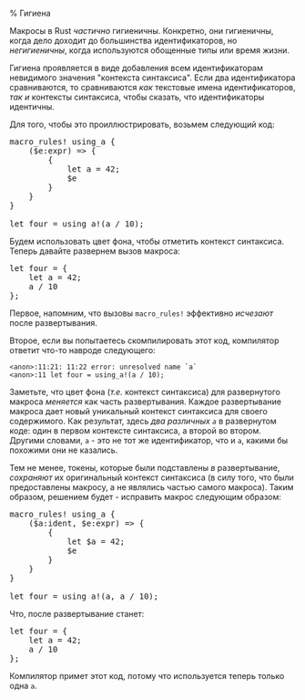% Гигиена

Макросы в Rust *частично* гигиеничны.  Конкретно, они гигиеничны, когда дело доходит до большинства идентификаторов, но *негигиеничны*, когда используются обощенные типы или время жизни.

Гигиена проявляется в виде добавления всем идентификаторам невидимого значения "контекста синтаксиса". Если два идентификатора сравниваются, то сравниваются *как* текстовые имена идентификаторов, *так и*  контексты синтаксиса, чтобы сказать, что идентификаторы идентичны.

Для того, чтобы это проиллюстрировать, возьмем следующий код:

<pre class="rust rust-example-rendered"><span class="synctx-0"><span class="macro">macro_rules</span><span class="macro">!</span> <span class="ident">using_a</span> {&#xa;    (<span class="macro-nonterminal">$</span><span class="macro-nonterminal">e</span>:<span class="ident">expr</span>) <span class="op">=&gt;</span> {&#xa;        {&#xa;            <span class="kw">let</span> <span class="ident">a</span> <span class="op">=</span> <span class="number">42</span>;&#xa;            <span class="macro-nonterminal">$</span><span class="macro-nonterminal">e</span>&#xa;        }&#xa;    }&#xa;}&#xa;&#xa;<span class="kw">let</span> <span class="ident">four</span> <span class="op">=</span> <span class="macro">using_a</span><span class="macro">!</span>(<span class="ident">a</span> <span class="op">/</span> <span class="number">10</span>);</span></pre>

Будем использовать цвет фона, чтобы отметить контекст синтаксиса. Теперь давайте развернем вызов макроса:

<pre class="rust rust-example-rendered"><span class="synctx-0"><span class="kw">let</span> <span class="ident">four</span> <span class="op">=</span> </span><span class="synctx-1">{&#xa;    <span class="kw">let</span> <span class="ident">a</span> <span class="op">=</span> <span class="number">42</span>;&#xa;    </span><span class="synctx-0"><span class="ident">a</span> <span class="op">/</span> <span class="number">10</span></span><span class="synctx-1">&#xa;}</span><span class="synctx-0">;</span></pre>

Первое, напомним, что вызовы `macro_rules!` эффективно *исчезают* после развертывания.

Второе, если вы попытаетесь скомпилировать этот код, компилятор ответит что-то навроде следующего:

```text
<anon>:11:21: 11:22 error: unresolved name `a`
<anon>:11 let four = using_a!(a / 10);
```

Заметьте, что цвет фона (*т.е.* контекст синтаксиса) для развернутого макроса *меняется* как часть развертывания. Каждое развертывание макроса дает новый уникальный контекст синтаксиса для своего содержимого.  Как результат, здесь  *два различных  `a`* в развернутом коде: один в первом контексте синтаксиса, а второй во втором.  Другими словами, <code><span class="synctx-0">a</span></code> - это не тот же идентификатор, что и  <code><span class="synctx-1">a</span></code>, какими бы похожими они не казались.

Тем не менее, токены, которые были подставлены *в* развертывание, *сохраняют* их оригинальный контекст синтаксиса (в силу того, что были предоставлены макросу, а не являлись частью самого макроса).  Таким образом, решением будет - исправить макрос следующим образом:

<pre class="rust rust-example-rendered"><span class="synctx-0"><span class="macro">macro_rules</span><span class="macro">!</span> <span class="ident">using_a</span> {&#xa;    (<span class="macro-nonterminal">$</span><span class="macro-nonterminal">a</span>:<span class="ident">ident</span>, <span class="macro-nonterminal">$</span><span class="macro-nonterminal">e</span>:<span class="ident">expr</span>) <span class="op">=&gt;</span> {&#xa;        {&#xa;            <span class="kw">let</span> <span class="macro-nonterminal">$</span><span class="macro-nonterminal">a</span> <span class="op">=</span> <span class="number">42</span>;&#xa;            <span class="macro-nonterminal">$</span><span class="macro-nonterminal">e</span>&#xa;        }&#xa;    }&#xa;}&#xa;&#xa;<span class="kw">let</span> <span class="ident">four</span> <span class="op">=</span> <span class="macro">using_a</span><span class="macro">!</span>(<span class="ident">a</span>, <span class="ident">a</span> <span class="op">/</span> <span class="number">10</span>);</span></pre>

Что, после развертывание станет:

<pre class="rust rust-example-rendered"><span class="synctx-0"><span class="kw">let</span> <span class="ident">four</span> <span class="op">=</span> </span><span class="synctx-1">{&#xa;    <span class="kw">let</span> </span><span class="synctx-0"><span class="ident">a</span></span><span class="synctx-1"> <span class="op">=</span> <span class="number">42</span>;&#xa;    </span><span class="synctx-0"><span class="ident">a</span> <span class="op">/</span> <span class="number">10</span></span><span class="synctx-1">&#xa;}</span><span class="synctx-0">;</span></pre>

Компилятор примет этот код, потому что используется теперь только одна  `a`.
